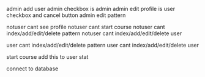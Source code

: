 admin add user
admin checkbox is admin
admin edit profile is user checkbox and cancel button
admin edit pattern

notuser cant see profile
notuser cant start course
notuser cant index/add/edit/delete pattern
notuser cant index/add/edit/delete user

user cant index/add/edit/delete pattern
user cant index/add/edit/delete user

start course add this to user stat

connect to database
